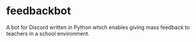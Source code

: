 # feedbackbot
A bot for Discord written in Python which enables giving mass feedback to teachers in a school environment.
